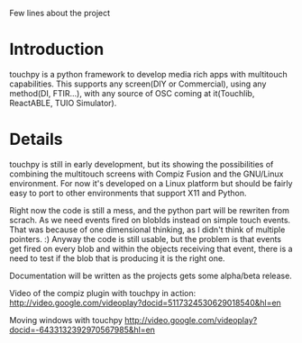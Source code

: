 Few lines about the project

# Introduction #
touchpy is a python framework to develop media rich
apps with multitouch capabilities.  This supports any screen(DIY or Commercial), using any method(DI, FTIR...), with any source of OSC coming at it(Touchlib, ReactABLE, TUIO Simulator).

# Details #

touchpy is still in early development, but its showing the possibilities
of combining the multitouch screens with Compiz Fusion and the GNU/Linux environment.
For now it's developed on a Linux platform but should be fairly easy to port to other environments that support X11 and Python.

Right now the code is still a mess, and the python part will be rewriten
from scrach. As we need events fired on blobIds instead on simple touch events.
That was because of one dimensional thinking, as I didn't think of multiple pointers. :)
Anyway the code is still usable, but the problem is that events get fired on every blob
and within the objects receiving that event, there is a need to test if the blob that is producing it is the right one.

Documentation will be written as the projects gets some alpha/beta release.

Video of the compiz plugin with touchpy in action:
http://video.google.com/videoplay?docid=5117324530629018540&hl=en

Moving windows with touchpy
http://video.google.com/videoplay?docid=-6433132392970567985&hl=en